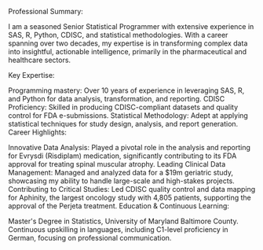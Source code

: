 Professional Summary:

I am a seasoned Senior Statistical Programmer with extensive experience in SAS, R, Python, CDISC, and statistical methodologies. With a career spanning over two decades, my expertise is in transforming complex data into insightful, actionable intelligence, primarily in the pharmaceutical and healthcare sectors.

Key Expertise:

Programming mastery: Over 10 years of experience in leveraging SAS, R, and Python for data analysis, transformation, and reporting.
CDISC Proficiency: Skilled in producing CDISC-compliant datasets and quality control for FDA e-submissions.
Statistical Methodology: Adept at applying statistical techniques for study design, analysis, and report generation.
Career Highlights:

Innovative Data Analysis: Played a pivotal role in the analysis and reporting for Evrysdi (Risdiplam) medication, significantly contributing to its FDA approval for treating spinal muscular atrophy.
Leading Clinical Data Management: Managed and analyzed data for a $19m geriatric study, showcasing my ability to handle large-scale and high-stakes projects.
Contributing to Critical Studies: Led CDISC quality control and data mapping for Aphinity, the largest oncology study with 4,805 patients, supporting the approval of the Perjeta treatment.
Education & Continuous Learning:

Master's Degree in Statistics, University of Maryland Baltimore County.
Continuous upskilling in languages, including C1-level proficiency in German, focusing on professional communication.

<!--
### Hi there 👋
**alexsafronov/alexsafronov** is a ✨ _special_ ✨ repository because its `README.md` (this file) appears on your GitHub profile.

Here are some ideas to get you started:

- 🔭 I’m currently working on ...
- 🌱 I’m currently learning ...
- 👯 I’m looking to collaborate on ...
- 🤔 I’m looking for help with ...
- 💬 Ask me about ...
- 📫 How to reach me: ...
- 😄 Pronouns: ...
- ⚡ Fun fact: ...
-->

